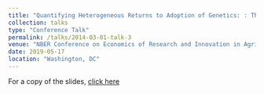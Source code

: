 ```yaml
---
title: "Quantifying Heterogeneous Returns to Adoption of Genetics: : The Case of the Dairy Industry"
collection: talks
type: "Conference Talk"
permalink: /talks/2014-03-01-talk-3
venue: "NBER Conference on Economics of Research and Innovation in Agriculture"
date: 2019-05-17
location: "Washington, DC"
---
```


For a copy of the slides, [click here](http://jhutchinswisc.github.io/files/NBER_05_19.pdf)